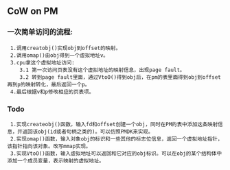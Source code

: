 ## CoW on PM
### 一次简单访问的流程:
     1.调用creatobj()实现obj到offset的映射。
     2.调用omap()由obj得到一个虚拟地址v。
     3.cpu拿这个虚拟地址访问:
        3.1 第一次访问页表没有这个虚拟地址的映射信息，出现page fault。
        3.2 转到page fault里面，通过VtoO()得到obj后，在pm的表里面得到obj到offset再到p的映射转化，最后返回一个p。
     4.最后根据v和p修改相应的页表项。

### Todo
     1.实现createobj()函数，输入fd和offset创建一个obj，同时在PM的表中添加这条映射信息，并返回该obj(id或者句柄之类的)。可以仿照PMDK来实现。
     2.实现omap()函数，输入对象obj的标识和一些其他的标志位信息，返回一个虚拟地址指针，该指针指向该对象。改写mmap实现。
     3.实现VtoO()函数，输入虚拟地址可以返回和它对应的obj标识。可以在obj的某个结构体中添加一个成员变量，表示映射的虚拟地址。